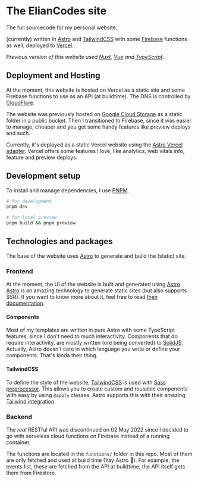 # The ElianCodes site

The full sourcecode for my personal website.

(currently) written in [Astro](<https://astro.build>) and [TailwindCSS](<https://tailwindcss.com>) with some [Firebase](<https://firebase.com>) functions as well, deployed to [Vercel](https://www.vercel.com).

*Previous version of this website used [Nuxt](<https://www.nuxtjs.org>), [Vue](<https://www.vuejs.org>) and [TypeScript](<https://www.typescript-lang.com>).*

## Deployment and Hosting

At the moment, this website is hosted on Vercel as a static site and some Firebase functions to use as an API (at buildtime). The DNS is controlled by [CloudFlare](<https://www.cloudflare.com>).

The website was previously hosted on [Google Cloud Storage](<https://cloud.google.com/storage>) as a static folder in a public bucket. Then I transitioned to Firebase, since it was easier to manage, cheaper and you get some handy features like preview deploys and such.

Currently, it's deployed as a static Vercel website using the [Astro Vercel adapter](). Vercel offers some features I love, like analytics, web vitals info, feature and preview deploys.

## Development setup

To install and manage dependencies, I use [PNPM](<https://pnpm.io/>).

```bash
# for development
pnpm dev

# for local preview
pnpm build && pnpm preview
```

## Technologies and packages

The base of the website uses [Astro](<https://astro.build>) to generate and build the (static) site.

### Frontend

At the moment, the UI of the website is built and generated using [Astro](<https://astro.build>). [Astro](<https://astro.build>) is an amazing technology to generate static sites (but also supports SSR). If you want to know more about it, feel free to read [their documentation](<https://docs.astro.build/getting-started>).

#### Components

Most of my templates are written in pure Astro with some TypeScript features, since I don't need to much interactivity. Components that do require interactivity, are mostly written (ore being converted) to [SolidJS](). Actually, Astro doesn't care in which language you write or define your components. That's kinda their thing.

#### TailwindCSS

To define the style of the website, [TailwindCSS](<https://tailwindcss.com>) is used with [Sass preprocessor](<https://sass-lang.com/>). This allows you to create custom and reusable components with easy by using `@apply` classes. Astro supports this with their amazing [Tailwind integration]().

### Backend

The *real* RESTful API was discontinued on 02 May 2022 since I decided to go with serveless cloud functions on Firebase instead of a running container.

The functions are located in the `functions/` folder in this repo. Most of them are only fetched and used at build time (Yay Astro 🙌). For example, the events list, these are fetched from the API at buildtime, the API itself gets them from Firestore.
